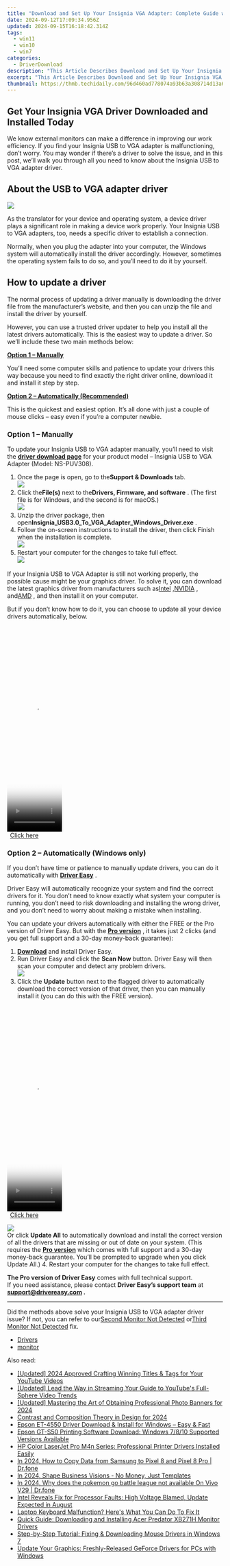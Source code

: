 ```yaml
---
title: "Download and Set Up Your Insignia VGA Adapter: Complete Guide with Drivers"
date: 2024-09-12T17:09:34.956Z
updated: 2024-09-15T16:18:42.314Z
tags:
  - win11
  - win10
  - win7
categories:
  - DriverDownload
description: "This Article Describes Download and Set Up Your Insignia VGA Adapter: Complete Guide with Drivers"
excerpt: "This Article Describes Download and Set Up Your Insignia VGA Adapter: Complete Guide with Drivers"
thumbnail: https://thmb.techidaily.com/96d460ad778074a93b63a308714d13a6fb98bd643d60a66bb372b318524a5b70.jpg
---
```


## Get Your Insignia VGA Driver Downloaded and Installed Today

We know external monitors can make a difference in improving our work efficiency. If you find your Insignia USB to VGA adapter is malfunctioning, don’t worry. You may wonder if there’s a driver to solve the issue, and in this post, we’ll walk you through all you need to know about the Insignia USB to VGA adapter driver.

## About the USB to VGA adapter driver

![](https://images.drivereasy.com/wp-content/uploads/2021/03/insignia-1.jpg)

 As the translator for your device and operating system, a device driver plays a significant role in making a device work properly. Your Insignia USB to VGA adapters, too, needs a specific driver to establish a connection.

 Normally, when you plug the adapter into your computer, the Windows system will automatically install the driver accordingly. However, sometimes the operating system fails to do so, and you’ll need to do it by yourself.

## How to update a driver

 The normal process of updating a driver manually is downloading the driver file from the manufacturer’s website, and then you can unzip the file and install the driver by yourself.

 However, you can use a trusted driver updater to help you install all the latest drivers automatically. This is the easiest way to update a driver. So we’ll include these two main methods below:

[**Option 1 – Manually**](https://tools.techidaily.com/drivereasy/download/)

 You’ll need some computer skills and patience to update your drivers this way because you need to find exactly the right driver online, download it and install it step by step.

[**Option 2 – Automatically (Recommended)**](https://www.drivereasy.com/knowledge/insignia-usb-to-vga-adapter-driver-download-install/#method2)

 This is the quickest and easiest option. It’s all done with just a couple of mouse clicks – easy even if you’re a computer newbie.

### Option 1 – Manually

 To update your Insignia USB to VGA adapter manually, you’ll need to visit the **[driver download page](https://www.insigniaproducts.com/pdp/NS-PUV308/6138366)**  for your product model – Insignia USB to VGA Adapter (Model: NS-PUV308).

1. Once the page is open, go to the**Support & Downloads** tab.  
![](https://images.drivereasy.com/wp-content/uploads/2021/03/downloads.jpg)
2. Click the**File(s)** next to the**Drivers, Firmware, and software** . (The first file is for Windows, and the second is for macOS.)  
![](https://images.drivereasy.com/wp-content/uploads/2021/03/downloads-2.jpg)
3. Unzip the driver package, then open**Insignia\_USB3.0\_To\_VGA\_Adapter\_Windows\_Driver.exe** .
4. Follow the on-screen instructions to install the driver, then click Finish when the installation is complete.  
![](https://images.drivereasy.com/wp-content/uploads/2021/03/wizard.jpg)
5. Restart your computer for the changes to take full effect.  
![](https://images.drivereasy.com/wp-content/uploads/2021/03/start.jpg)

 If your Insignia USB to VGA Adapter is still not working properly, the possible cause might be your graphics driver. To solve it, you can download the latest graphics driver from manufacturers such as[Intel](https://downloadcenter.intel.com/) ,[NVIDIA](https://tools.techidaily.com/drivereasy/download/) , and[AMD](https://www.amd.com/en/support) , and then install it on your computer.

 But if you don’t know how to do it, you can choose to update all your device drivers automatically, below.

<!-- affiliate ads begin -->
<span id="1977020">
					<video width="128" height="480" style="cursor:pointer"
           poster="//a.impactradius-go.com/display-clicktoplayimage/1977020.png"
           onclick="if(!this.playClicked){this.play();this.setAttribute('controls',true);this.playClicked=true;}">
	   <source src="//a.impactradius-go.com/display-ad/22993-1977020">
	   <img src="//a.impactradius-go.com/display-clicktoplayimage/1977020.png" style="border: none; height: 100%; width: 100%; object-fit: contain">
	</video>
	<div style="width:80px;text-align:center"><a href="javascript:window.open(decodeURIComponent('https%3A%2F%2Fhomestyler.sjv.io%2Fc%2F5597632%2F1977020%2F22993'), '_blank');void(0);">Click here</a></div>
</span>
<img height="0" width="0" src="https://imp.pxf.io/i/5597632/1977020/22993" style="position:absolute;visibility:hidden;" border="0" />
<!-- affiliate ads end -->

### Option 2 – Automatically (Windows only)

 If you don’t have time or patience to manually update drivers, you can do it automatically with **[Driver Easy](https://tools.techidaily.com/drivereasy/download/)**  .

 Driver Easy will automatically recognize your system and find the correct drivers for it. You don’t need to know exactly what system your computer is running, you don’t need to risk downloading and installing the wrong driver, and you don’t need to worry about making a mistake when installing.

 You can update your drivers automatically with either the FREE or the Pro version of Driver Easy. But with the **[Pro version](https://tools.techidaily.com/drivereasy/download/)**  , it takes just 2 clicks (and you get full support and a 30-day money-back guarantee):

1. **[Download](https://tools.techidaily.com/drivereasy/download/)**  and install Driver Easy.
2. Run Driver Easy and click the **Scan Now** button. Driver Easy will then scan your computer and detect any problem drivers.  
![](https://images.drivereasy.com/wp-content/uploads/2020/12/Scan-now-1.jpg)
3. Click the **Update** button next to the flagged driver to automatically download the correct version of that driver, then you can manually install it (you can do this with the FREE version).  

<!-- affiliate ads begin -->
<span id="1975562">
					<video width="128" height="480" style="cursor:pointer"
           poster="//a.impactradius-go.com/display-clicktoplayimage/1975562.png"
           onclick="if(!this.playClicked){this.play();this.setAttribute('controls',true);this.playClicked=true;}">
	   <source src="//a.impactradius-go.com/display-ad/22993-1975562">
	   <img src="//a.impactradius-go.com/display-clicktoplayimage/1975562.png" style="border: none; height: 100%; width: 100%; object-fit: contain">
	</video>
	<div style="width:80px;text-align:center"><a href="javascript:window.open(decodeURIComponent('https%3A%2F%2Fhomestyler.sjv.io%2Fc%2F5597632%2F1975562%2F22993'), '_blank');void(0);">Click here</a></div>
</span>
<img height="0" width="0" src="https://imp.pxf.io/i/5597632/1975562/22993" style="position:absolute;visibility:hidden;" border="0" />
<!-- affiliate ads end -->

![](https://images.drivereasy.com/wp-content/uploads/2021/03/adapter.jpg)  
 Or click **Update All** to automatically download and install the correct version of all the drivers that are missing or out of date on your system. (This requires the **[Pro version](https://tools.techidaily.com/drivereasy/download/)**  which comes with full support and a 30-day money-back guarantee. You’ll be prompted to upgrade when you click Update All.)
4. Restart your computer for the changes to take full effect.

**The Pro version of Driver Easy** comes with full technical support.  
 If you need assistance, please contact **Driver Easy’s support team** at **[support@drivereasy.com](https://tools.techidaily.com/drivereasy/download/) .**

---

 Did the methods above solve your Insignia USB to VGA adapter driver issue? If not, you can refer to our[Second Monitor Not Detected](https://tools.techidaily.com/drivereasy/download/) or[Third Monitor Not Detected](https://tools.techidaily.com/drivereasy/download/) fix.

* [Drivers](https://tools.techidaily.com/drivereasy/download/)
* [monitor](https://tools.techidaily.com/drivereasy/download/)

<ins class="adsbygoogle"
     style="display:block"
     data-ad-format="autorelaxed"
     data-ad-client="ca-pub-7571918770474297"
     data-ad-slot="1223367746"></ins>

<ins class="adsbygoogle"
     style="display:block"
     data-ad-client="ca-pub-7571918770474297"
     data-ad-slot="8358498916"
     data-ad-format="auto"
     data-full-width-responsive="true"></ins>

<span class="atpl-alsoreadstyle">Also read:</span>
<div><ul>
<li><a href="https://facebook-video-footage.techidaily.com/updated-2024-approved-crafting-winning-titles-and-tags-for-your-youtube-videos/"><u>[Updated] 2024 Approved Crafting Winning Titles & Tags for Your YouTube Videos</u></a></li>
<li><a href="https://facebook-record-videos.techidaily.com/updated-lead-the-way-in-streaming-your-guide-to-youtubes-full-sphere-video-trends/"><u>[Updated] Lead the Way in Streaming Your Guide to YouTube's Full-Sphere Video Trends</u></a></li>
<li><a href="https://article-posts.techidaily.com/updated-mastering-the-art-of-obtaining-professional-photo-banners-for-2024/"><u>[Updated] Mastering the Art of Obtaining Professional Photo Banners for 2024</u></a></li>
<li><a href="https://extra-lessons.techidaily.com/contrast-and-composition-theory-in-design-for-2024/"><u>Contrast and Composition Theory in Design for 2024</u></a></li>
<li><a href="https://hardware-help.techidaily.com/epson-et-4550-driver-download-and-install-for-windows-easy-and-fast/"><u>Epson ET-4550 Driver Download & Install for Windows – Easy & Fast</u></a></li>
<li><a href="https://hardware-help.techidaily.com/epson-gt-s50-printing-software-download-windows-7810-supported-versions-available/"><u>Epson GT-S50 Printing Software Download: Windows 7/8/10 Supported Versions Available</u></a></li>
<li><a href="https://hardware-help.techidaily.com/hp-color-laserjet-pro-m4n-series-professional-printer-drivers-installed-easily/"><u>HP Color LaserJet Pro M4n Series: Professional Printer Drivers Installed Easily</u></a></li>
<li><a href="https://android-transfer.techidaily.com/in-2024-how-to-copy-data-from-samsung-to-pixel-8-and-pixel-8-pro-drfone-by-drfone-transfer-from-android-transfer-from-android/"><u>In 2024, How to Copy Data from Samsung to Pixel 8 and Pixel 8 Pro | Dr.fone</u></a></li>
<li><a href="https://some-approaches.techidaily.com/in-2024-shape-business-visions-no-money-just-templates/"><u>In 2024, Shape Business Visions - No Money, Just Templates</u></a></li>
<li><a href="https://change-location.techidaily.com/in-2024-why-does-the-pokemon-go-battle-league-not-available-on-vivo-v29-drfone-by-drfone-virtual-android/"><u>In 2024, Why does the pokemon go battle league not available On Vivo V29 | Dr.fone</u></a></li>
<li><a href="https://hardware-help.techidaily.com/intel-reveals-fix-for-processor-faults-high-voltage-blamed-update-expected-in-august/"><u>Intel Reveals Fix for Processor Faults: High Voltage Blamed, Update Expected in August</u></a></li>
<li><a href="https://win-howtos.techidaily.com/laptop-keyboard-malfunction-heres-what-you-can-do-to-fix-it/"><u>Laptop Keyboard Malfunction? Here's What You Can Do To Fix It</u></a></li>
<li><a href="https://hardware-help.techidaily.com/quick-guide-downloading-and-installing-acer-predator-xb271h-monitor-drivers/"><u>Quick Guide: Downloading and Installing Acer Predator XB271H Monitor Drivers</u></a></li>
<li><a href="https://hardware-help.techidaily.com/step-by-step-tutorial-fixing-and-downloading-mouse-drivers-in-windows-7/"><u>Step-by-Step Tutorial: Fixing & Downloading Mouse Drivers in Windows 7</u></a></li>
<li><a href="https://hardware-help.techidaily.com/update-your-graphics-freshly-released-geforce-drivers-for-pcs-with-windows/"><u>Update Your Graphics: Freshly-Released GeForce Drivers for PCs with Windows</u></a></li>
</ul></div>

